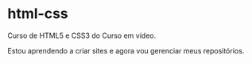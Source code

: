 # html-css
 Curso de HTML5 e CSS3 do Curso em vídeo.

Estou aprendendo a criar sites e agora vou gerenciar meus repositórios.